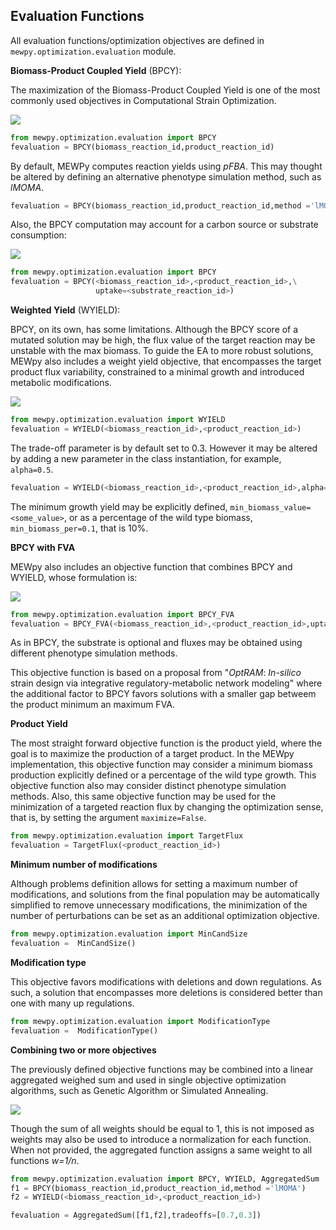 ## Evaluation Functions

All evaluation functions/optimization objectives are defined in `mewpy.optimization.evaluation` module.



**Biomass-Product Coupled Yield** (BPCY):

The maximization of the Biomass-Product Coupled Yield is one of the most commonly used objectives in Computational Strain Optimization. 

![](<https://latex.codecogs.com/svg.latex?BPCY=Product\times%20Growth>) 



```python
from mewpy.optimization.evaluation import BPCY
fevaluation = BPCY(biomass_reaction_id,product_reaction_id)
```

By default, MEWPy computes reaction yields using *pFBA*. This may thought be altered by defining an alternative phenotype simulation method, such as *lMOMA*.



```python
fevaluation = BPCY(biomass_reaction_id,product_reaction_id,method ='lMOMA')
```

Also, the BPCY computation may account for a carbon source or substrate consumption:

![](<https://latex.codecogs.com/svg.latex?BPCY=\frac{Product\times%20Growth}{Substrate}>) 


```python
from mewpy.optimization.evaluation import BPCY
fevaluation = BPCY(<biomass_reaction_id>,<product_reaction_id>,\
                   uptake=<substrate_reaction_id>)
```



**Weighted Yield** (WYIELD):

BPCY, on its own, has some limitations. Although the BPCY score of a mutated solution may be high, the flux value of the target reaction may be unstable with the max biomass. To guide the EA to more robust solutions, MEWpy also includes a weight yield objective, that encompasses the target product flux variability, constrained to a minimal growth and introduced metabolic modifications.

![](<https://latex.codecogs.com/svg.latex?WYIELD=\alpha\times\text{FVA}_{max}(Product)+(1-\alpha)\times\text{FVA}_{min}(Product)>)

```python
from mewpy.optimization.evaluation import WYIELD
fevaluation = WYIELD(<biomass_reaction_id>,<product_reaction_id>)
```

The trade-off parameter is by default set to 0.3. However it may be altered by adding a new parameter in the class instantiation, for example,  `alpha=0.5`.

```python
fevaluation = WYIELD(<biomass_reaction_id>,<product_reaction_id>,alpha=0.5)
```

The minimum growth yield may be explicitly defined, `min_biomass_value=<some_value>`, or as a percentage of the wild type biomass, `min_biomass_per=0.1`, that is 10%.



**BPCY with FVA**

MEWpy also includes an objective function that combines BPCY and WYIELD, whose formulation is:


![](<https://latex.codecogs.com/svg.latex?BPCY_{FVA}=\frac{Product\times%20Growth}{Substrate}\times\left(1-\log\frac{\text{FVA}_{max}-\text{FVA}_{min}}{\text{FVA}_{max}+\text{FVA}_{min}}\right)>)


```python
from mewpy.optimization.evaluation import BPCY_FVA
fevaluation = BPCY_FVA(<biomass_reaction_id>,<product_reaction_id>,uptake=<substrate_reaction_id>)
```

As in BPCY, the substrate is optional and fluxes may be obtained using different phenotype simulation methods.

This objective function is based on a  proposal from "*OptRAM*: *In-silico* strain design via integrative regulatory-metabolic network modeling" where the additional factor to BPCY favors solutions with a smaller gap betweem the product minimum an maximum FVA.



**Product Yield**

The most straight forward objective function is the product yield, where the goal is to maximize the production of a target product. In the MEWpy implementation, this objective function may consider a minimum biomass production explicitly defined or a percentage of the wild type growth. This objective function also may consider distinct phenotype simulation methods. Also, this same objective function may be used for the minimization of a targeted reaction flux by changing the optimization sense, that is, by setting the argument  `maximize=False`.

```python
from mewpy.optimization.evaluation import TargetFlux
fevaluation = TargetFlux(<product_reaction_id>)
```

 

**Minimum number of modifications**

Although problems definition allows for setting a maximum number of modifications, and solutions from the final population may be automatically simplified to remove unnecessary modifications, the minimization of the number of perturbations can be set as an additional optimization objective.  



```python
from mewpy.optimization.evaluation import MinCandSize
fevaluation =  MinCandSize()
```

**Modification type**

This objective favors modifications with deletions and down regulations. As such, a solution that encompasses more deletions is considered better than one with many up regulations.

```python
from mewpy.optimization.evaluation import ModificationType
fevaluation =  ModificationType()
```



**Combining two or more objectives**

The previously defined objective functions may be combined into a linear aggregated weighed sum and used in single objective optimization algorithms, such as Genetic Algorithm or Simulated Annealing. 

![](<https://latex.codecogs.com/svg.latex?f_{agg}=\sum_{i=1}^n%20w_i\times%20f_i=w_1\times%20f_1+w_2\times%20f_2+...+w_n\times%20f_n>)

Though the sum of all weights should be equal to 1, this is not imposed as weights may also be used to introduce a normalization for each function. When not provided, the aggregated function assigns a same weight to all functions *w=1/n*.

```python
from mewpy.optimization.evaluation import BPCY, WYIELD, AggregatedSum
f1 = BPCY(biomass_reaction_id,product_reaction_id,method ='lMOMA')
f2 = WYIELD(<biomass_reaction_id>,<product_reaction_id>)

fevaluation = AggregatedSum([f1,f2],tradeoffs=[0.7,0.3])
```
